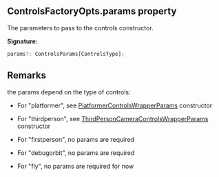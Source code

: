 
## ControlsFactoryOpts.params property

The parameters to pass to the controls constructor.

**Signature:**

```typescript
params?: ControlsParams[ControlsType];
```

## Remarks

the params depend on the type of controls:

- For "platformer", see [PlatformerControlsWrapperParams](/reference/platformercontrolswrapperparams.md) constructor

- For "thirdperson", see [ThirdPersonCameraControlsWrapperParams](/reference/thirdpersoncameracontrolswrapperparams.md) constructor

- For "firstperson", no params are required

- For "debugorbit", no params are required

- For "fly", no params are required for now

